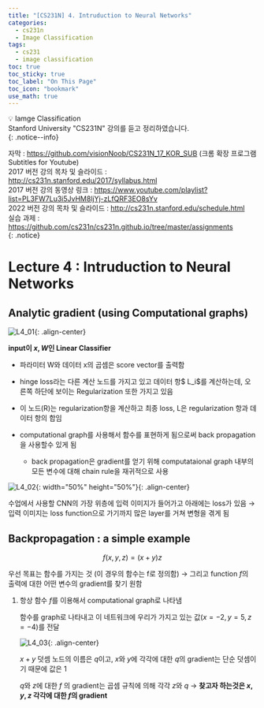 ```yaml
---
title: "[CS231N] 4. Intruduction to Neural Networks"
categories:
  - cs231n
  - Image Classification
tags:
  - cs231
  - image classification
toc: true
toc_sticky: true
toc_label: "On This Page"
toc_icon: "bookmark"
use_math: true
---
```



💡 Iamge Classification <br>
Stanford University "CS231N" 강의를 듣고 정리하였습니다. <br>
{: .notice--info}


자막 : https://github.com/visionNoob/CS231N_17_KOR_SUB (크롬 확장 프로그램 Subtitles for Youtube) <br>
2017 버전 강의 목차 및 슬라이드 : http://cs231n.stanford.edu/2017/syllabus.html <br>
2017 버전 강의 동영상 링크 : https://www.youtube.com/playlist?list=PL3FW7Lu3i5JvHM8ljYj-zLfQRF3EO8sYv <br>
2022 버전 강의 목차 및 슬라이드 : http://cs231n.stanford.edu/schedule.html <br>
실습 과제 : https://github.com/cs231n/cs231n.github.io/tree/master/assignments <br>
{: .notice}

# Lecture 4 : Intruduction to Neural Networks

## Analytic gradient (using Computational graphs)

![L4_01](https://user-images.githubusercontent.com/86525868/171412748-514cbc3a-3ae5-4004-86ae-242278eead2b.png){: .align-center}

**input이 $x, W$인 Linear Classifier**

* 파라미터 W와 데이터 x의 곱셈은 score vector를 출력함 

* hinge loss라는 다른 계산 노드를 가지고 있고 데이터 항$ L_i$를 계산하는데, 오른쪽 하단에 보이는 Regularization 또한 가지고 있음

* 이 노드(R)는 regularization항을 계산하고 최종 loss, L은 regularization 항과 데이터 항의 합임

* computational graph를 사용해서 함수를 표현하게 됨으로써 back propagation을 사용할수 있게 됨

  * back propagation은 gradient를 얻기 위해 computataional graph 내부의 모든 변수에 대해 chain rule을 재귀적으로 사용 

    

![L4_02](https://user-images.githubusercontent.com/86525868/171412761-d62d56e9-df79-42c1-a374-8d2fdc32dd6a.png){: width="50%" height="50%"}{: .align-center}

수업에서 사용할 CNN의 가장 위층에 입력 이미지가 들어가고 아래에는 loss가 있음 → 입력 이미지는 loss function으로 가기까지 많은 layer를 거쳐 변형을 겪게 됨



## Backpropagation : a simple example

$$
f(x, y, z)=(x+y)z
$$

우선 목표는 함수를 가지는 것 (이 경우의 함수는 f로 정의함) → 그리고 function $f$의 출력에 대한 어떤 변수의 gradient를 찾기 원함

1. 항상 함수 $f$를 이용해서 computational graph로 나타냄 

    함수를 graph로 나타내고 이 네트워크에 우리가 가지고 있는 값$(x=-2, y=5, z=-4)$를 전달 <br>

    ![L4_03](https://user-images.githubusercontent.com/86525868/171412767-fc5767cd-4d76-42bd-bb7c-f68652ddce89.png){: .align-center}

    $x+y$ 덧셈 노드의 이름은 $q$이고, $x$와 $y$에 각각에 대한 $q$의 gradient는 단순 덧셈이기 때문에 값은 1

    $q$와 $z$에 대한 $f$ 의 gradient는 곱셈 규칙에 의해 각각 $z$와 $q$ → __찾고자 하는것은 $x, y, z$ 각각에 대한 $f$의 gradient__ <br>
